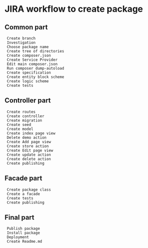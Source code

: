 # JIRA workflow to create package
## Common part
````
 Create branch
 Investigation
 Choose package name
 Create tree of directories
 Create composer.json
 Create Service Provider
 Edit main composer.json
 Run composer dump-autoload
 Create specification
 Create entity block scheme
 Create logic scheme
 Create tests
````
## Controller part
````
 Create routes
 Create controller
 Create migration
 Create seed
 Create model
 Create index page view
 Delete demo action
 Create Add page view
 Create store action
 Create Edit page view
 Create update action
 Create delete action
 Create publishing
````
## Facade part
````
 Create package class
 Create a facade
 Create tests
 Create publishing
````
## Final part
````
 Publish package
 Install package
 Deployment
 Create Readme.md 
````
